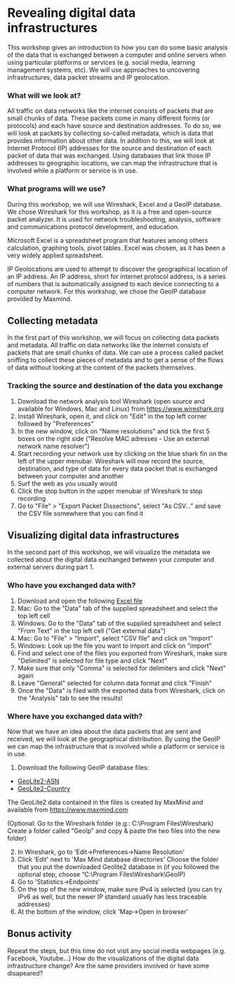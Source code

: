 # Revealing digital data infrastructures
This workshop gives an introduction to how you can do some basic analysis of the data that is exchanged between a computer and online servers when using particular platforms or services (e.g. social media, learning management systems, etc). We will use approaches to uncovering infrastructures, data packet streams and IP geolocation.

### What will we look at?
All traffic on data networks like the internet consists of packets that are small chunks of data. These packets come in many different forms (or protocols) and each have source and destination addresses. To do so, we will look at packets by collecting so-called metadata, which is data that provides information about other data.
In addition to this, we will look at Internet Protocol (IP) addresses for the source and destination of each packet of data that was exchanged. Using databases that link those IP addresses to geographic locations, we can map the infrastructure that is involved while a platform or service is in use.

### What programs will we use?
During this workshop, we will use Wireshark, Excel and a GeoIP database. 
We chose Wireshark for this workshop, as it is a free and open-source packet analyzer. It is used for network troubleshooting, analysis, software and communications protocol development, and education.

Microsoft Excel is a spreadsheet program that features among others calculation, graphing tools, pivot tables. Excel was chosen, as it has been a very widely applied spreadsheet. 

IP Geolocations are used to attempt to discover the geographical location of an IP address. An IP address, short for internet protocol address, is a series of numbers that is automatically assigned to each device connecting to a computer network. For this workshop, we chose the GeoIP database provided by Maxmind.

## Collecting metadata
In the first part of this workshop, we will focus on collecting data packets and metadata. 
All traffic on data networks like the internet consists of packets that are small chunks of data. We can use a process called packet sniffing to collect these pieces of metadata and to get a sense of the flows of data without looking at the content of the packets themselves.

### Tracking the source and destination of the data you exchange
1. Download the network analysis tool Wireshark (open source and available for Windows, Mac and Linux) from https://www.wireshark.org
2. Install Wireshark, open it, and click on "Edit" in the top left corner followed by "Preferences" 
3. In the new window, click on "Name resolutions" and tick the first 5 boxes on the right side ("Resolve MAC adresses - Use an external network name resolver")
4. Start recording your network use by clicking on the blue shark fin on the left of the upper menubar. Wireshark will now record the source, destination, and type of data for every data packet that is exchanged between your computer and another
5. Surf the web as you usually would
6. Click the stop button in the upper menubar of Wireshark to stop recording
7. Go to "File" > "Export Packet Dissections", select "As CSV..." and save the CSV file somewhere that you can find it

## Visualizing digital data infrastructures
In the second part of this workshop, we will visualize the metadata we collected about the digital data exchanged between your computer and external servers during part 1.

### Who have you exchanged data with?
1. Download and open the following <a href="/revealing_digital_infrastructure201103.xlsx" download="download">Excel file</a>
2. Mac: Go to the "Data" tab of the supplied spreadsheet and select the top left cell
2. Windows: Go to the "Data" tab of the supplied spreadsheet and select "From Text" in the top left cell ("Get external data") 
3. Mac: Go to "File"  > "Import", select "CSV file" and click on "Import"
3. Windows: Look up the file you want to import and click on "import"
4. Find and select one of the files you exported from Wireshark, make sure "Delimited" is selected for file type and click "Next"
5. Make sure that only "Comma" is selected for delimiters and click "Next" again
6. Leave "General" selected for column data format and click "Finish"
7. Once the "Data" is filed with the exported data from Wireshark, click on the "Analysis" tab to see the results!

### Where have you exchanged data with?
Now that we have an idea about the data packets that are sent and received, we will look at the geographical distribution. By using the GeoIP we can map the infrastructure that is involved while a platform or service is in use.

1.	Download the following GeoIP database files: 
-  <a href="/GeoLite2-ASN.mmdb" download="download">GeoLite2-ASN</a>
-  <a href="/GeoLite2-Country.mmdb" download="download">GeoLite2-Country</a>

The GeoLite2 data contained in the files is created by MaxMind and available from <a href="https://www.maxmind.com">https://www.maxmind.com</a>

(Optional: Go to the Wireshark folder (e.g.: C:\Program Files\Wireshark) Create a folder called “GeoIp” and copy & paste the two files into the new folder) 

2.	In Wireshark, go to 'Edit→Preferences→Name Resolution'  
3.	Click 'Edit' next to 'Max Mind database directories' Choose the folder that you put the downloaded Geolite2 database in (if you followed the optional step, choose “C:\Program Files\Wireshark\GeoIP) 
4.	Go to 'Statistics→Endpoints'  
5.	On the top of the new window, make sure IPv4 is selected (you can try IPv6 as well, but the newer IP standard usually has less traceable addresses)  
6.	At the bottom of the window, click 'Map→Open in browser'

## Bonus activity
Repeat the steps, but this time do not visit any social media webpages (e.g. Facebook, Youtube…)
How do the visualizations of the digital data infrastructure change? Are the same providers involved or have some disapeared?


